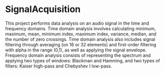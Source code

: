 # SignalAcquisition

This project performs data analysis on an audio signal in the time and frequency domains. Time domain analysis involves calculating minimum, maximum, mean, minimum index, maximum index, variance, median, and the number of zero crossings. Time domain analysis also includes signal filtering through averaging (on 16 or 32 elements) and first-order filtering with alpha in the range (0,1), as well as applying the signal envelope. Frequency domain analysis consists of representing the spectrum and applying two types of windows: Blackman and Hamming, and two types of filters: Kaiser high-pass and Chebyshev I low-pass.
